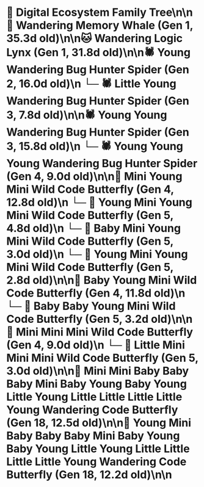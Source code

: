 # 🌳 Digital Ecosystem Family Tree\n\n🐋 Wandering Memory Whale (Gen 1, 35.3d old)\n\n🐱 Wandering Logic Lynx (Gen 1, 31.8d old)\n\n🕷️ Young Wandering Bug Hunter Spider (Gen 2, 16.0d old)\n  └─ 🕷️ Little Young Wandering Bug Hunter Spider (Gen 3, 7.8d old)\n\n🕷️ Young Young Wandering Bug Hunter Spider (Gen 3, 15.8d old)\n  └─ 🕷️ Young Young Young Wandering Bug Hunter Spider (Gen 4, 9.0d old)\n\n🦋 Mini Young Mini Wild Code Butterfly (Gen 4, 12.8d old)\n  └─ 🦋 Young Mini Young Mini Wild Code Butterfly (Gen 5, 4.8d old)\n  └─ 🦋 Baby Mini Young Mini Wild Code Butterfly (Gen 5, 3.0d old)\n  └─ 🦋 Young Mini Young Mini Wild Code Butterfly (Gen 5, 2.8d old)\n\n🦋 Baby Young Mini Wild Code Butterfly (Gen 4, 11.8d old)\n  └─ 🦋 Baby Baby Young Mini Wild Code Butterfly (Gen 5, 3.2d old)\n\n🦋 Mini Mini Mini Wild Code Butterfly (Gen 4, 9.0d old)\n  └─ 🦋 Little Mini Mini Mini Wild Code Butterfly (Gen 5, 3.0d old)\n\n🦋 Mini Mini Baby Baby Baby Mini Baby Young Baby Young Little Young Little Little Little Little Young Wandering Code Butterfly (Gen 18, 12.5d old)\n\n🦋 Young Mini Baby Baby Baby Mini Baby Young Baby Young Little Young Little Little Little Little Young Wandering Code Butterfly (Gen 18, 12.2d old)\n\n